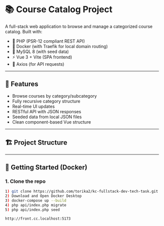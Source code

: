 # 📚 Course Catalog Project

A full-stack web application to browse and manage a categorized course catalog. Built with:

- 🐘 PHP (PSR-12 compliant REST API)
- 🐳 Docker (with Traefik for local domain routing)
- 🌱 MySQL 8 (with seed data)
- ⚡ Vue 3 + Vite (SPA frontend)
- 🔗 Axios (for API requests)

---

## 🚀 Features

- Browse courses by category/subcategory
- Fully recursive category structure
- Real-time UI updates
- RESTful API with JSON responses
- Seeded data from local JSON files
- Clean component-based Vue structure

---

## 🏗️ Project Structure

---

## 🐳 Getting Started (Docker)

### 1. Clone the repo

```bash
1) git clone https://github.com/torika2/kc-fullstack-dev-tech-task.git
2) Download and Open Docker Desktop
3) docker-compose up --build
4) php api/index.php migrate
5) php api/index.php seed
```

```bash
http://front.cc.localhost:5173
```
